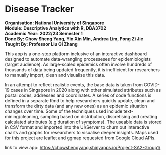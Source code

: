# Disease Tracker
**Organisation: National University of Singapore**  
**Module: Descriptive Analytics with R, DBA3702**  
**Academic Year: 2022/23 Semester 1**  
**Done By: Chow Sheng Yang, Yin Xin Min, Andrea Lim, Pong Zi Jie**  
**Taught By: Professor Liu Qi Zhang**  

This app is a one-stop platform inclusive of an interactive dashboard designed to automate data-wrangling processeses for epidemiologists (target audience). As large-scaled epidemics often involve hundreds of thousands of data being updated frequently, it is inefficient for researchers to manually import, clean and visualise this data. 

In an attempt to reflect realistic events, the base data is taken from COVID-19 cases in Singapore in 2020 along with other simulated attributes such as postal codes, addresses and coordinates. A series of code functions is defined in a separate Rmd to help researchers quickly update, clean and transform the dirty data (and any new ones) as an epidemic situation changes over time. Some of the techniques used include text-mining/cleaning, sampling based on distribution, discretising and creating calculated attributes (e.g duration of symptoms). The useable data is stored in CSV format and imported into the UI/Server to churn out interactive charts and graphs for researchers to visualise deeper insights. Maps used for this project are leaflet and ggmap requested from Google Cloud APIs.


link to view app: https://chowshengyang.shinyapps.io/Project-SA2-Group1/
